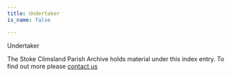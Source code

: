 ```yaml
---
title: Undertaker
is_name: false

---
```


Undertaker


The Stoke Climsland Parish Archive holds material under this index entry. To find out more please [contact us](/contact/)
